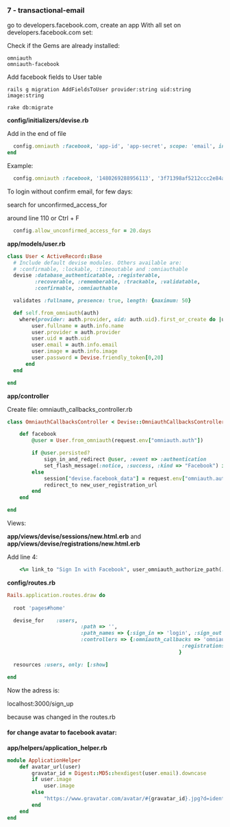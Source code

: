 ### 7 - transactional-email

go to developers.facebook.com, create an app
With all set on developers.facebook.com set:

Check if the Gems are already installed:

    omniauth
    omniauth-facebook

Add facebook fields to User table

    rails g migration AddFieldsToUser provider:string uid:string image:string

    rake db:migrate


**config/initializers/devise.rb**

Add in the end of file

```ruby
  config.omniauth :facebook, 'app-id', 'app-secret', scope: 'email', info_fields: 'email, name'
end
```

Example:

```ruby
  config.omniauth :facebook, '1480269288956113', '3f71398af5212ccc2e84ac1a239cd572', scope: 'email', info_fields: 'email, name'
```

To login without confirm email, for few days:

search for unconfirmed_access_for

around line 110 or Ctrl + F

```ruby
  config.allow_unconfirmed_access_for = 20.days
```





**app/models/user.rb**

```ruby
class User < ActiveRecord::Base
  # Include default devise modules. Others available are:
  # :confirmable, :lockable, :timeoutable and :omniauthable
  devise :database_authenticatable, :registerable,
         :recoverable, :rememberable, :trackable, :validatable,
         :confirmable, :omniauthable

  validates :fullname, presence: true, length: {maximum: 50}

  def self.from_omniauth(auth)
  	where(provider: auth.provider, uid: auth.uid).first_or_create do |user|
        user.fullname = auth.info.name
        user.provider = auth.provider
        user.uid = auth.uid
        user.email = auth.info.email
        user.image = auth.info.image
        user.password = Devise.friendly_token[0,20]
      end
  end

end
```

**app/controller**

Create file: omniauth_callbacks_controller.rb

```ruby
class OmniauthCallbacksController < Devise::OmniauthCallbacksController

	def facebook
		@user = User.from_omniauth(request.env["omniauth.auth"])	

		if @user.persisted?
			sign_in_and_redirect @user, :event => :authentication
			set_flash_message(:notice, :success, :kind => "Facebook") if is_navigational_format?
		else
			session["devise.facebook_data"] = request.env["omniauth.auth"]
			redirect_to new_user_registration_url
		end
	end

end
```

Views:

**app/views/devise/sessions/new.html.erb**
and
**app/views/devise/registrations/new.html.erb**


Add line 4:

```ruby
    <%= link_to "Sign In with Facebook", user_omniauth_authorize_path(:facebook), class: "btn btn-primary" %>
```

**config/routes.rb**

```ruby
Rails.application.routes.draw do
  
  root 'pages#home'

  devise_for 	:users, 
  						:path => '', 
  						:path_names => {:sign_in => 'login', :sign_out => 'logout', :edit => 'profile'},
  						:controllers => {:omniauth_callbacks => 'omniauth_callbacks',
  														 :registrations => 'registrations'
  														}

  resources :users, only: [:show]

end
```

Now the adress is:

localhost:3000/sign_up

because was changed in the routes.rb

#### for change avatar to facebook avatar:

**app/helpers/application_helper.rb**

```ruby
module ApplicationHelper
	def avatar_url(user)
		gravatar_id = Digest::MD5::hexdigest(user.email).downcase 
		if user.image
			user.image
		else
			"https://www.gravatar.com/avatar/#{gravatar_id}.jpg?d=identical&s=150"
		end
	end
end
```
